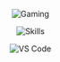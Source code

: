 <p align="center">
  <img src="https://readme-typing-svg.demolab.com?font=Fira+Code&size=30&duration=3000&pause=1000&color=F75C03&center=true&vCenter=true&width=435&lines=GAMING" alt="Gaming"/>
</p>

<p align="center">
  <img src="https://skillicons.dev/icons?i=c,cpp,python,arduino" alt="Skills"/>
</p>

<p align="center">
  <img src="https://skillicons.dev/icons?i=vscode" alt="VS Code"/>
</p>
